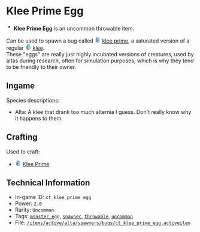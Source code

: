 # Klee Prime Egg

<img src="https://raw.githubusercontent.com/Ceterai/Enternia/main/items/active/alta/spawners/bugs/ct_klee_prime_egg.png" alt="Klee Prime Egg icon" loading="lazy" height=16px width="auto" /> **Klee Prime Egg** is an uncommon throwable item.

Can be used to spawn a bug called <img src="https://raw.githubusercontent.com/Ceterai/Enternia/main/objects/alta/special/bugs/klee_prime/icon.png" alt="Klee Prime icon" loading="lazy" height=16px width="auto" /> [klee prime](https://ceterai.github.io/MyEnternia/Wiki/KleePrime), a saturated version of a regular <img src="https://raw.githubusercontent.com/Ceterai/Enternia/main/objects/alta/special/bugs/klee/icon.png" alt="Klee icon" loading="lazy" height=16px width="auto" /> [klee](https://ceterai.github.io/MyEnternia/Wiki/Klee).  
These "eggs" are really just highly incubated versions of creatures, used by altas during research, often for simulation purposes, which is why they tend to be friendly to their owner.

## Ingame

Species descriptions:

- Alta: A klee that drank too much alternia I guess. Don't really know why it happens to them.

## Crafting

Used to craft:

- <img src="https://raw.githubusercontent.com/Ceterai/Enternia/main/objects/alta/special/bugs/klee_prime/icon.png" alt="Klee Prime icon" loading="lazy" height=16px width="auto" /> [Klee Prime](https://ceterai.github.io/MyEnternia/Wiki/KleePrime)

## Technical Information

- In-game ID: `ct_klee_prime_egg`
- Power: `2.0`
- Rarity: `Uncommon`
- Tags: [`monster_egg`](https://ceterai.github.io/MyEnternia/Wiki/Tags/MonsterEgg), [`spawner`](https://ceterai.github.io/MyEnternia/Wiki/Tags/Spawner), [`throwable`](https://ceterai.github.io/MyEnternia/Wiki/Tags/Throwable), [`uncommon`](https://ceterai.github.io/MyEnternia/Wiki/Tags/Uncommon)
- File: [`/items/active/alta/spawners/bugs/ct_klee_prime_egg.activeitem`](https://github.com/Ceterai/Enternia/blob/main/items/active/alta/spawners/bugs/ct_klee_prime_egg.activeitem)

